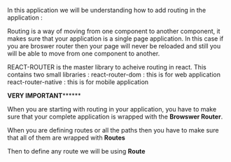 In this application we will be understanding how to add routing in the application : 

Routing is a way of moving from one component to another component, it makes sure that your application is a single page application. In this case if you are broswer router then your page will never be reloaded and still you will be able to move from one component to another.

REACT-ROUTER is the master library to acheive routing in react.
This contains two small libraries : 
react-router-dom : this is for web application
react-router-native : this is for mobile application


**************VERY IMPORTANT********************

When you are starting with routing in your application, you have to make sure that your complete application is wrapped with the **Browswer Router**.


When you are defining routes or all the paths then you have to make sure that all of them are wrapped with **Routes** 

Then to define any route  we will be using **Route**